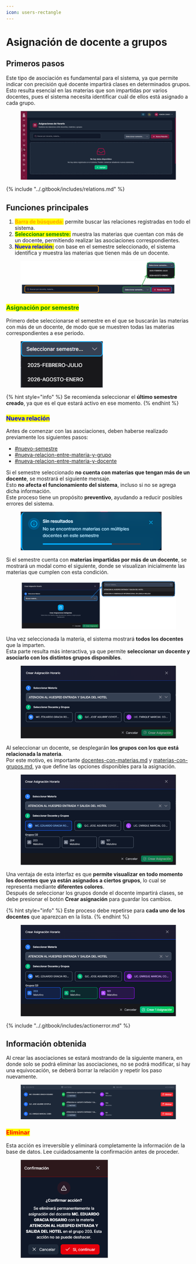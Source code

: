 ```yaml
---
icon: users-rectangle
---
```


# Asignación de docente a grupos

## Primeros pasos

Este tipo de asociación es fundamental para el sistema, ya que permite indicar con precisión qué docente impartirá clases en determinados grupos. Esto resulta esencial en las materias que son impartidas por varios docentes, pues el sistema necesita identificar cuál de ellos está asignado a cada grupo.

<figure><img src="../.gitbook/assets/Captura de pantalla 2025-10-12 133755.png" alt=""><figcaption></figcaption></figure>

{% include "../.gitbook/includes/relations.md" %}

## Funciones principales

1. <mark style="color:orange;">**Barra de búsqueda:**</mark> permite buscar las relaciones registradas en todo el sistema.
2. <mark style="color:green;">**Seleccionar semestre:**</mark> muestra las materias que cuentan con más de un docente, permitiendo realizar las asociaciones correspondientes.
3. <mark style="color:blue;">**Nueva relación:**</mark> con base en el semestre seleccionado, el sistema identifica y muestra las materias que tienen más de un docente.

<figure><img src="../.gitbook/assets/imagen.png" alt=""><figcaption></figcaption></figure>

### <mark style="color:green;">Asignación por semestre</mark>

Primero debe seleccionarse el semestre en el que se buscarán las materias con más de un docente, de modo que se muestren todas las materias correspondientes a ese periodo.

<figure><img src="../.gitbook/assets/Captura de pantalla 2025-10-12 134332.png" alt=""><figcaption></figcaption></figure>

{% hint style="info" %}
Se recomienda seleccionar el **último semestre creado**, ya que es el que estará activo en ese momento.
{% endhint %}

### <mark style="color:blue;">Nueva relación</mark>

Antes de comenzar con las asociaciones, deben haberse realizado previamente los siguientes pasos:

* [#nuevo-semestre](../recursos-academica/semestres.md#nuevo-semestre "mention")
* [#nueva-relacion-entre-materia-y-grupo](materias-con-grupos.md#nueva-relacion-entre-materia-y-grupo "mention")
* [#nueva-relacion-entre-materia-y-docente](docentes-con-materias.md#nueva-relacion-entre-materia-y-docente "mention")

Si el semestre seleccionado **no cuenta con materias que tengan más de un docente**, se mostrará el siguiente mensaje.\
Esto **no afecta el funcionamiento del sistema**, incluso si no se agrega dicha información.\
Este proceso tiene un propósito **preventivo**, ayudando a reducir posibles errores del sistema.

<figure><img src="../.gitbook/assets/Captura de pantalla 2025-10-12 142838.png" alt=""><figcaption></figcaption></figure>

Si el semestre cuenta con **materias impartidas por más de un docente**, se mostrará un modal como el siguiente, donde se visualizan inicialmente las materias que cumplen con esta condición.

<figure><img src="../.gitbook/assets/imagen1 (1).png" alt=""><figcaption></figcaption></figure>

Una vez seleccionada la materia, el sistema mostrará **todos los docentes** que la imparten.\
Esta parte resulta más interactiva, ya que permite **seleccionar un docente y asociarlo con los distintos grupos disponibles**.

<figure><img src="../.gitbook/assets/Captura de pantalla 2025-10-12 143824.png" alt="" width="563"><figcaption></figcaption></figure>

Al seleccionar un docente, se desplegarán **los grupos con los que está relacionada la materia**.\
Por este motivo, es importante [docentes-con-materias.md](docentes-con-materias.md "mention") y [materias-con-grupos.md](materias-con-grupos.md "mention"), ya que define las opciones disponibles para la asignación.

<figure><img src="../.gitbook/assets/Captura de pantalla 2025-10-12 144145.png" alt="" width="563"><figcaption></figcaption></figure>

Una ventaja de esta interfaz es que **permite visualizar en todo momento los docentes que ya están asignados a ciertos grupos**, lo cual se representa mediante **diferentes colores**.\
Después de seleccionar los grupos donde el docente impartirá clases, se debe presionar el botón **Crear asignación** para guardar los cambios.

{% hint style="info" %}
Este proceso debe repetirse para **cada uno de los docentes** que aparezcan en la lista.
{% endhint %}

<figure><img src="../.gitbook/assets/Captura de pantalla 2025-10-12 144425.png" alt="" width="560"><figcaption></figcaption></figure>

{% include "../.gitbook/includes/actionerror.md" %}

## Información obtenida

Al crear las asociaciones se estará mostrando de la siguiente manera, en donde solo se podrá eliminar las asociaciones, no se podrá modificar, si hay una equivocación, se deberá borrar la relación y repetir los paso nuevamente.

<figure><img src="../.gitbook/assets/Captura de pantalla 2025-10-12 144802.png" alt=""><figcaption></figcaption></figure>

### <mark style="color:red;">Eliminar</mark>

Esta acción es irreversible y eliminará completamente la información de la base de datos. Lee cuidadosamente la confirmación antes de proceder.

<figure><img src="../.gitbook/assets/Captura de pantalla 2025-10-12 145629.png" alt="" width="238"><figcaption></figcaption></figure>
